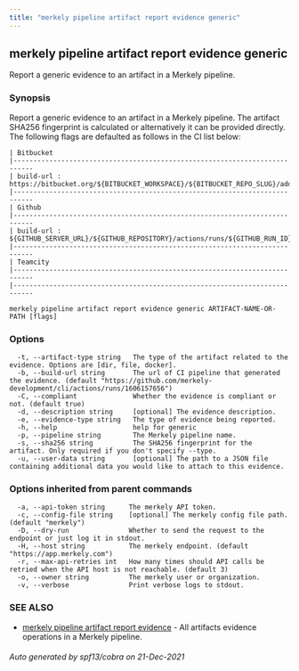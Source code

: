 ```yaml
---
title: "merkely pipeline artifact report evidence generic"
---
```


## merkely pipeline artifact report evidence generic

Report a generic evidence to an artifact in a Merkely pipeline. 

### Synopsis


   Report a generic evidence to an artifact in a Merkely pipeline. 
   The artifact SHA256 fingerprint is calculated or alternatively it can be provided directly. 
   The following flags are defaulted as follows in the CI list below:

   
	| Bitbucket 
	|---------------------------------------------------------------------------
	| build-url : https://bitbucket.org/${BITBUCKET_WORKSPACE}/${BITBUCKET_REPO_SLUG}/addon/pipelines/home#!/results/${BITBUCKET_BUILD_NUMBER}
	|---------------------------------------------------------------------------
	| Github 
	|---------------------------------------------------------------------------
	| build-url : ${GITHUB_SERVER_URL}/${GITHUB_REPOSITORY}/actions/runs/${GITHUB_RUN_ID}
	|---------------------------------------------------------------------------
	| Teamcity 
	|---------------------------------------------------------------------------
	|---------------------------------------------------------------------------

```
merkely pipeline artifact report evidence generic ARTIFACT-NAME-OR-PATH [flags]
```

### Options

```
  -t, --artifact-type string   The type of the artifact related to the evidence. Options are [dir, file, docker].
  -b, --build-url string       The url of CI pipeline that generated the evidence. (default "https://github.com/merkely-development/cli/actions/runs/1606157656")
  -C, --compliant              Whether the evidence is compliant or not. (default true)
  -d, --description string     [optional] The evidence description.
  -e, --evidence-type string   The type of evidence being reported.
  -h, --help                   help for generic
  -p, --pipeline string        The Merkely pipeline name.
  -s, --sha256 string          The SHA256 fingerprint for the artifact. Only required if you don't specify --type.
  -u, --user-data string       [optional] The path to a JSON file containing additional data you would like to attach to this evidence.
```

### Options inherited from parent commands

```
  -a, --api-token string      The merkely API token.
  -c, --config-file string    [optional] The merkely config file path. (default "merkely")
  -D, --dry-run               Whether to send the request to the endpoint or just log it in stdout.
  -H, --host string           The merkely endpoint. (default "https://app.merkely.com")
  -r, --max-api-retries int   How many times should API calls be retried when the API host is not reachable. (default 3)
  -o, --owner string          The merkely user or organization.
  -v, --verbose               Print verbose logs to stdout.
```

### SEE ALSO

* [merkely pipeline artifact report evidence](/client_reference/merkely_pipeline_artifact_report_evidence/)	 - All artifacts evidence operations in a Merkely pipeline.

###### Auto generated by spf13/cobra on 21-Dec-2021
